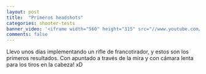 ```yaml
---
layout: post
title:  "Primeros headshots"
categories: shooter-tests
banner_video: '<iframe width="560" height="315" src="//www.youtube.com/embed/68Ffq6wf7qM" frameborder="0" allowfullscreen></iframe>'
comments: false
---
```


Llevo unos días implementando un rifle de francotirador, y estos son los primeros resultados. Con apuntado a través de la mira y con cámara lenta para los tiros en la cabeza! xD

